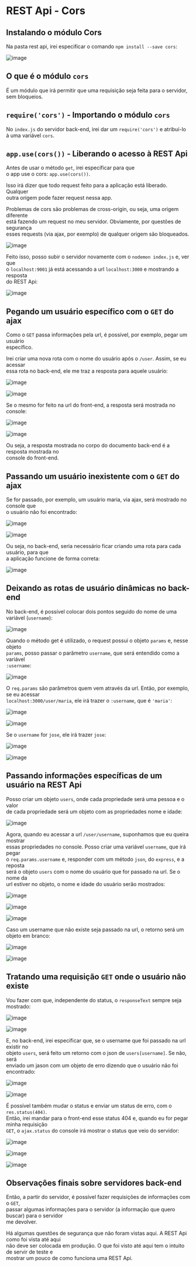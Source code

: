 # REST Api - Cors

## Instalando o módulo Cors 
Na pasta rest api, irei especificar o comando `npm install --save cors`:  

![image](https://user-images.githubusercontent.com/29297788/33246385-fb544a04-d2fa-11e7-968a-c62b92a9e006.png)

## O que é o módulo `cors` 
É um módulo que irá permitir que uma requisição seja feita para o servidor,  
sem bloqueios.  

## `require('cors')` - Importando o módulo `cors` 
No `index.js` do servidor back-end, irei dar um `require('cors')` e atribuí-lo  
à uma variável `cors`. 

## `app.use(cors())` - Liberando o acesso à REST Api 
Antes de usar o método `get`, irei especificar para que  
o app use o cors: `app.use(cors())`.  

Isso irá dizer que todo request feito para a aplicação está liberado. Qualquer  
outra origem pode fazer request nessa app.  

Problemas de cors são problemas de cross-origin, ou seja, uma origem diferente  
está fazendo um request no meu servidor. Obviamente, por questões de segurança  
esses requests (via ajax, por exemplo) de qualquer origem são bloqueados.  

![image](https://user-images.githubusercontent.com/29297788/33246519-6d940b76-d2fc-11e7-8ae2-82843403a924.png)

Feito isso, posso subir o servidor novamente com o `nodemon index.js` e, ver que  
o `localhost:9001` já está acessando a url `localhost:3000` e mostrando a resposta  
do REST Api:  

![image](https://user-images.githubusercontent.com/29297788/33246546-d24dac3e-d2fc-11e7-973a-7e33b628ffe2.png)

## Pegando um usuário específico com o `GET` do ajax  
Como o `GET` passa informações pela url, é possível, por exemplo, pegar um usuário  
específico.  

Irei criar uma nova rota com o nome do usuário após o `/user`. Assim, se eu acessar  
essa rota no back-end, ele me traz a resposta para aquele usuário:  

![image](https://user-images.githubusercontent.com/29297788/33246600-9fa2c1f6-d2fd-11e7-8cb7-ffbf3e7720f4.png)

![image](https://user-images.githubusercontent.com/29297788/33246605-b519f144-d2fd-11e7-8579-3bfbfa318804.png)

Se o mesmo for feito na url do front-end, a resposta será mostrada no console:  

![image](https://user-images.githubusercontent.com/29297788/33246633-ef2798aa-d2fd-11e7-851b-a124ae16bfd5.png)

![image](https://user-images.githubusercontent.com/29297788/33246644-10601b50-d2fe-11e7-88d0-fa9a749d9ef4.png)

Ou seja, a resposta mostrada no corpo do documento back-end é a resposta mostrada no  
console do front-end.  

## Passando um usuário inexistente com o `GET` do ajax  
Se for passado, por exemplo, um usuário maria, via ajax, será mostrado no console que  
o usuário não foi encontrado:  

![image](https://user-images.githubusercontent.com/29297788/33246675-6e28f77a-d2fe-11e7-8a3a-5306c4210f95.png)

![image](https://user-images.githubusercontent.com/29297788/33246677-771056d0-d2fe-11e7-8370-68aaf8cdbe32.png)

Ou seja, no back-end, seria necessário ficar criando uma rota para cada usuário, para que  
a aplicação funcione de forma correta:  

![image](https://user-images.githubusercontent.com/29297788/33246691-b96c0d26-d2fe-11e7-92db-7b6454d458c4.png)

## Deixando as rotas de usuário dinâmicas no back-end  
No back-end, é possível colocar dois pontos seguido do nome de uma variável (`username`):  

![image](https://user-images.githubusercontent.com/29297788/33246709-f865a582-d2fe-11e7-89b5-2307a9c3e326.png)

Quando o método get é utilizado, o request possui o objeto `params` e, nesse objeto  
`params`, posso passar o parâmetro `username`, que será entendido como a variável  
`:username`:  

![image](https://user-images.githubusercontent.com/29297788/33246725-5b6ad3dc-d2ff-11e7-9b93-42de36266235.png)

O `req.params` são parâmetros quem vem através da url. Então, por exemplo, se eu acessar  
`localhost:3000/user/maria`, ele irá trazer o `:username`, que é `'maria'`:  

![image](https://user-images.githubusercontent.com/29297788/33246761-cf35614c-d2ff-11e7-977b-d72ad660df26.png)

![image](https://user-images.githubusercontent.com/29297788/33246768-de751f62-d2ff-11e7-8edc-a0d10a5be642.png)

Se o `username` for `jose`, ele irá trazer `jose`:  

![image](https://user-images.githubusercontent.com/29297788/33246782-043ce220-d300-11e7-86af-21e3df42c994.png)

![image](https://user-images.githubusercontent.com/29297788/33246793-14ceba96-d300-11e7-9d7b-1b6a7c901aa3.png)

## Passando informações específicas de um usuário na REST Api 
Posso criar um objeto `users`, onde cada propriedade será uma pessoa e o valor  
de cada propriedade será um objeto com as propriedades nome e idade:  

![image](https://user-images.githubusercontent.com/29297788/33246854-cf12142a-d300-11e7-9862-85c6e8e73a34.png)

Agora, quando eu acessar a url `/user/username`, suponhamos que eu queira mostrar  
essas propriedades no console. Posso criar uma variável `username`, que irá pegar  
o `req.params.username` e, responder com um método `json`, do `express`, e a reposta  
será o objeto `users` com o nome do usuário que for passado na url. Se o nome da  
url estiver no objeto, o nome e idade do usuário serão mostrados:  

![image](https://user-images.githubusercontent.com/29297788/33246992-def60c60-d301-11e7-92d4-7b6ea86b7758.png)

![image](https://user-images.githubusercontent.com/29297788/33247033-267e19ba-d302-11e7-824a-00634790754f.png)

![image](https://user-images.githubusercontent.com/29297788/33247027-19143b24-d302-11e7-9d54-84233d94c04f.png)

Caso um username que não existe seja passado na url, o retorno será um objeto em branco:  

![image](https://user-images.githubusercontent.com/29297788/33247063-5851a2c2-d302-11e7-91b9-f31b39537b64.png)

![image](https://user-images.githubusercontent.com/29297788/33247067-5fde18ae-d302-11e7-84b0-53d53c1e9653.png)

## Tratando uma requisição `GET` onde o usuário não existe 
Vou fazer com que, independente do status, o `responseText` sempre seja mostrado:  

![image](https://user-images.githubusercontent.com/29297788/33247165-24d1686e-d303-11e7-8a3e-c910d34be045.png)

![image](https://user-images.githubusercontent.com/29297788/33247122-c2ffc9d2-d302-11e7-8a2d-36ada7babb0d.png)

E, no back-end, irei especificar que, se o username que foi passado na url existir no  
objeto `users`, será feito um retorno com o json de `users[username]`. Se não, será  
enviado um jason com um objeto de erro dizendo que o usuário não foi encontrado:  

![image](https://user-images.githubusercontent.com/29297788/33247206-652d1232-d303-11e7-9646-8009462ee46a.png)

![image](https://user-images.githubusercontent.com/29297788/33247211-7784a116-d303-11e7-8b42-b10c3938bc23.png)

É possível também mudar o status e enviar um status de erro, com o `res.status(404)`.  
Então, irei mandar para o front-end esse status 404 e, quando eu for pegar minha requisição  
`GET`, o `ajax.status` do console irá mostrar o status que veio do servidor:  

![image](https://user-images.githubusercontent.com/29297788/33247238-9ea86606-d303-11e7-857c-5c7c194b5edf.png)

![image](https://user-images.githubusercontent.com/29297788/33247255-cf9d43d0-d303-11e7-83f4-a67f30e9a960.png)

![image](https://user-images.githubusercontent.com/29297788/33247263-e6267cc0-d303-11e7-89c2-5525a86b5e5b.png)

## Observações finais sobre servidores back-end 
Então, a partir do servidor, é possível fazer requisições de informações com o `GET`,  
passar algumas informações para o servidor (a informação que quero buscar) para o servidor  
me devolver.  

Há algumas questões de segurança que não foram vistas aqui. A REST Api como foi vista até aqui  
não deve ser colocada em produção. O que foi visto até aqui tem o intuito de servir de teste e  
mostrar um pouco de como funciona uma REST Api. 
